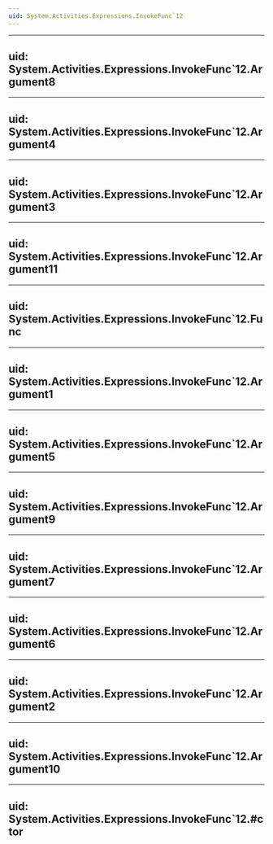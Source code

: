 ```yaml
---
uid: System.Activities.Expressions.InvokeFunc`12
---
```


---
uid: System.Activities.Expressions.InvokeFunc`12.Argument8
---

---
uid: System.Activities.Expressions.InvokeFunc`12.Argument4
---

---
uid: System.Activities.Expressions.InvokeFunc`12.Argument3
---

---
uid: System.Activities.Expressions.InvokeFunc`12.Argument11
---

---
uid: System.Activities.Expressions.InvokeFunc`12.Func
---

---
uid: System.Activities.Expressions.InvokeFunc`12.Argument1
---

---
uid: System.Activities.Expressions.InvokeFunc`12.Argument5
---

---
uid: System.Activities.Expressions.InvokeFunc`12.Argument9
---

---
uid: System.Activities.Expressions.InvokeFunc`12.Argument7
---

---
uid: System.Activities.Expressions.InvokeFunc`12.Argument6
---

---
uid: System.Activities.Expressions.InvokeFunc`12.Argument2
---

---
uid: System.Activities.Expressions.InvokeFunc`12.Argument10
---

---
uid: System.Activities.Expressions.InvokeFunc`12.#ctor
---
